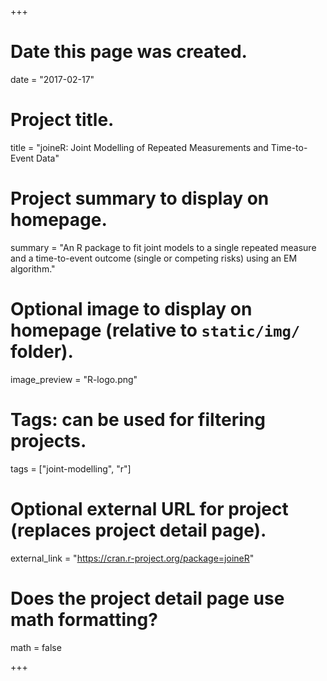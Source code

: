 +++
# Date this page was created.
date = "2017-02-17"

# Project title.
title = "joineR: Joint Modelling of Repeated Measurements and Time-to-Event Data"

# Project summary to display on homepage.
summary = "An R package to fit joint models to a single repeated measure and a time-to-event outcome (single or competing risks) using an EM algorithm." 

# Optional image to display on homepage (relative to `static/img/` folder).
image_preview = "R-logo.png"

# Tags: can be used for filtering projects.
tags = ["joint-modelling", "r"]

# Optional external URL for project (replaces project detail page).
external_link = "https://cran.r-project.org/package=joineR"

# Does the project detail page use math formatting?
math = false

+++
